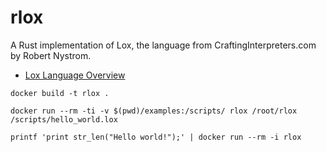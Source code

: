 # rlox

A Rust implementation of Lox, the language from CraftingInterpreters.com by Robert Nystrom.

* [Lox Language Overview](https://craftinginterpreters.com/the-lox-language.html)


```
docker build -t rlox .
```

```
docker run --rm -ti -v $(pwd)/examples:/scripts/ rlox /root/rlox /scripts/hello_world.lox
```

```
printf 'print str_len("Hello world!");' | docker run --rm -i rlox
```